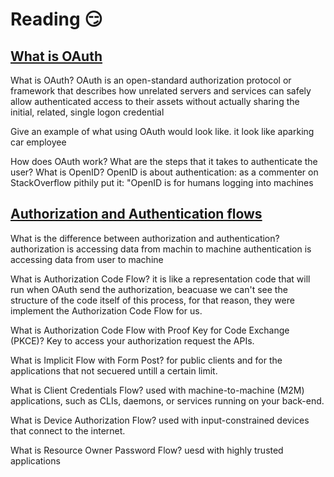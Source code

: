 # Reading 😏

## [What is OAuth](https://www.csoonline.com/article/3216404/what-is-oauth-how-the-open-authorization-framework-works.html)

What is OAuth?
OAuth is an open-standard authorization protocol or framework that describes how unrelated servers and services can safely allow authenticated access to their assets without actually sharing the initial, related, single logon credential

Give an example of what using OAuth would look like.
it look like aparking car employee

How does OAuth work? What are the steps that it takes to authenticate the user?
What is OpenID?
 OpenID is about authentication: as a commenter on StackOverflow pithily put it: "OpenID is for humans logging into machines

## [Authorization and Authentication flows](https://auth0.com/docs/flows)

What is the difference between authorization and authentication?
authorization is accessing data from machin to machine
authentication is accessing data from user to machine


What is Authorization Code Flow?
it is like a representation  code that will run when OAuth send the authorization, beacuase we can't see the structure of the code itself of this process, for that reason, they were implement the Authorization Code Flow for us.

What is Authorization Code Flow with Proof Key for Code Exchange (PKCE)?
Key to access your authorization
request the APIs.

What is Implicit Flow with Form Post?
for  public clients and for the applications that not secuered untill a certain limit.

What is Client Credentials Flow?
used with machine-to-machine (M2M) applications, such as CLIs, daemons, or services running on your back-end.

What is Device Authorization Flow?
used  with input-constrained devices that connect to the internet.

What is Resource Owner Password Flow?
uesd with highly trusted applications
